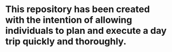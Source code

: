 # This repository has been created with the intention of allowing individuals to plan and execute a day trip quickly and thoroughly.
